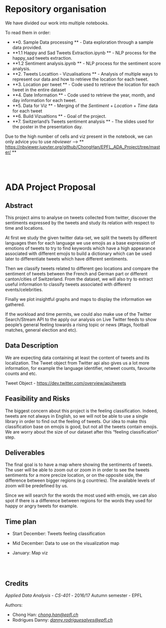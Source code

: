 # Repository organisation

We have divided our work into multiple notebooks. 

To read them in order:
- **0. Sample Data processing ** - Data exploration through a sample data provided.
- **1.1 Happy and Sad Tweets Extraction.ipynb ** - NLP process for the happy_sad tweets extraction.
- **1.2 Sentiment analysis.ipynb ** - NLP process for the sentiment score analysis.
- **2. Tweets Locattion - Vizualisations ** - Analysis of multiple ways to represent our data and how to retrieve the location for each tweet.
- **3. Location per tweet ** - Code used to retrieve the location for each tweet in the entire dataset
- **4. Date Information ** - Code used to retrieve the year, month, and day information for each tweet.
- **5. Data for Viz ** - Merging of the *Sentiment* + *Location* + *Time* data for each tweet
- **6. Build Vizualtions **  - Goal of the project.
- **7. Switzerland’s Tweets sentiment analysis ** - The slides used for the poster in the presentation day.

Due to the high number of cells and viz present in the notebook, we can only advice you to use *nbviewer* --> ** https://nbviewer.jupyter.org/github/ChongHan/EPFL_ADA_Project/tree/master/ **


<br/>
<br/>


# ADA Project Proposal


## Abstract


This project aims to analyse on tweets collected from twitter, discover the sentiments expressed by the tweets and study its relation with respect to time and locations.


At first we study the given twitter data-set, we split the tweets by different languages then for each language we use emojis as a base expression of emotions of tweets to try to find keywords which have a high appearance associated with different emojis to build a dictionary which can be used later to differentiate tweets which have different sentiments.


Then we classify tweets related to different geo locations and compare the sentiment of tweets between the French and German part or different canton/cities of Switzerland. From the dataset, we will also try to extract useful information to classify tweets associated with different events/celebrities.


Finally we plot insightful graphs and maps to display the information we gathered.


If the workload and time permits, we could also make use of the Twitter Search/Stream API to the apply our analysis on Live Twitter feeds to show people’s general feeling towards a rising topic or news (#tags, football matches, general election and etc).


## Data Description
We are expecting data containing at least the content of tweets and its localization. The Tweet object from Twitter api also gives us a lot more information, for example the language identifier, retweet counts, favourite counts and etc.

Tweet Object - https://dev.twitter.com/overview/api/tweets


## Feasibility and Risks
The biggest concern about this project is the feeling classification. Indeed, tweets are not always in English, so we will not be able to use a single library in order to find out the feeling of tweets. Our idea to make this classification base on emojis is good, but not all the tweets contain emojis. We are worry about the size of our dataset after this “feeling classification” step.


## Deliverables
The final goal is to have a map where showing the sentiments of tweets. The user will be able to zoom out or zoom in in order to see the tweets sentiments for a more precize location, or on the opposite side, the difference between bigger regions (e.g countries). The available levels of zoom will be predefined by us.


Since we will search for the words the most used with emojis, we can also spot if there is a difference between regions for the words they used for happy or angry tweets for example.


## Time plan

- Start December: Tweets feeling classification

- Mid December: Data to use on the visualization map

- January: Map viz


<br/>
<br/>

## Credits
*Applied Data Analysis*  - *CS-401* - 2016/17 Autumn semester - EPFL

Authors:
- Chong Han: *chong.han@epfl.ch*
- Rodrigues Danny: *danny.rodriguesalves@epfl.ch*
